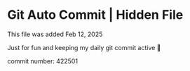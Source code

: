 # Git Auto Commit | Hidden File

This file was added Feb 12, 2025

Just for fun and keeping my daily git commit active 🤪

commit number: 422501
